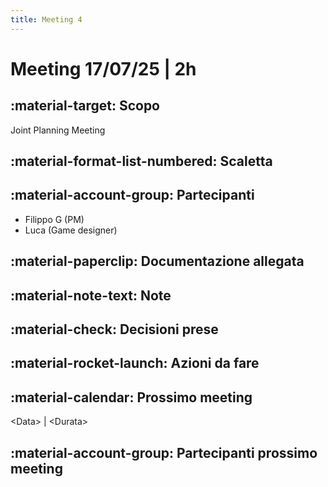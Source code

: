 ```yaml
---
title: Meeting 4
---
```


# Meeting 17/07/25 | 2h

## :material-target: **Scopo**

Joint Planning Meeting

## :material-format-list-numbered: **Scaletta**  

## :material-account-group: **Partecipanti**

- Filippo G (PM)
- Luca (Game designer)

## :material-paperclip: **Documentazione allegata**  

## :material-note-text: **Note**  

## :material-check: **Decisioni prese**  

## :material-rocket-launch: **Azioni da fare**  

## :material-calendar: **Prossimo meeting**

&lt;Data&gt; | &lt;Durata&gt;

## :material-account-group: **Partecipanti prossimo meeting**  
